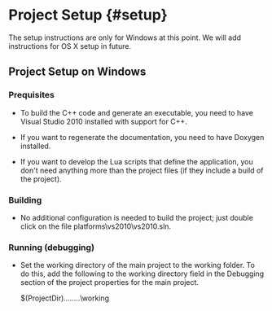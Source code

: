 Project Setup {#setup}
=============

The setup instructions are only for Windows at this point.
We will add instructions for OS X setup in future.

Project Setup on Windows
------------------------

### Prequisites

- To build the C++ code and generate an executable, you need to have 
  Visual Studio 2010 installed with support for C++.  

- If you want to regenerate the documentation, you need to have Doxygen installed.

- If you want to develop the Lua scripts that define the application, 
  you don't need anything more than the project files (if they include a build of
  the project).

### Building

- No additional configuration is needed to build the project;
  just double click on the file platforms\vs2010\vs2010.sln.

### Running (debugging)

- Set the working directory of the main project to the working folder. To do this, add the following to the working directory field in the Debugging section of the project properties for the main project.

    $(ProjectDir)\..\..\..\..\working

